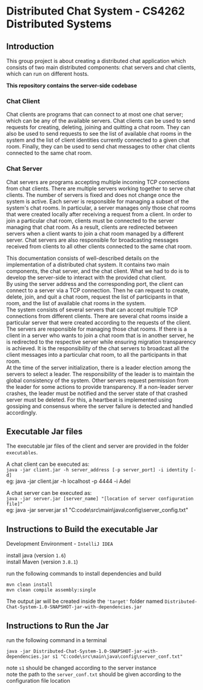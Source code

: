 # Distributed Chat System - CS4262 Distributed Systems

## Introduction

This group project is about creating a distributed chat application which consists of two main distributed components: chat servers and chat clients, which can run on different hosts. <br/>

**This repository contains the server-side codebase**

### Chat Client

Chat clients are programs that can connect to at most one chat server; which can be any of the available servers. Chat clients can be used to send requests for creating, deleting, joining and quitting a chat room. They can also be used to send requests to see the list of available chat rooms in the system and the list of client identities currently connected to a given chat room. Finally, they can be used to send chat messages to other chat clients connected to the same chat room. <br/>

### Chat Server

Chat servers are programs accepting multiple incoming TCP connections from chat clients. There are multiple servers working together to serve chat clients. The number of servers is fixed and does not change once the system is active. Each server is responsible for managing a subset of the system's chat rooms. In particular, a server manages only those chat rooms that were created locally after receiving a request from a client. In order to join a particular chat room, clients must be connected to the server managing that chat room. As a result, clients are redirected between servers when a client wants to join a chat room managed by a different server. Chat servers are also responsible for broadcasting messages received from clients to all other clients connected to the same chat room.   <br/>

This documentation consists of well-described details on the implementation of a distributed chat system. It contains two main components, the chat server, and the chat client. What we had to do is to develop the server-side to interact with the provided chat client.</br>
By using the server address and the corresponding port, the client can connect to a server via a TCP connection. Then he can request to create, delete, join, and quit a chat room, request the list of participants in that room, and the list of available chat rooms in the system.</br>
The system consists of several servers that can accept multiple TCP connections from different clients. There are several chat rooms inside a particular server that were created according to the requests of the client. The servers are responsible for managing those chat rooms. If there is a client in a server who wants to join a chat room that is in another server, he is redirected to the respective server while ensuring migration transparency is achieved. It is the responsibility of the chat servers to broadcast all the client messages into a particular chat room, to all the participants in that room.
</br>
At the time of the server initialization, there is a leader election among the servers to select a leader. The responsibility of the leader is to maintain the global consistency of the system. Other servers request permission from the leader for some actions to provide transparency. If a non-leader server crashes, the leader must be notified and the server state of that crashed server must be deleted. For this, a heartbeat is implemented using gossiping and consensus where the server failure is detected and handled accordingly.
</br>

## Executable Jar files

The executable jar files of the client and server are provided in the folder `executables`. <br/>

A chat client can be executed as: <br/>
```java -jar client.jar -h server_address [-p server_port] -i identity [-d]``` <br/>
eg: java -jar client.jar -h localhost -p 4444 -i Adel <br/>

A chat server can be executed as: <br/>
```java -jar server.jar [server_name] "[location of server configuration file]"``` <br/>
eg: java -jar server.jar s1 "C:code\src\main\java\config\server_config.txt"

## Instructions to Build the executable Jar

Development Environment - `IntelliJ IDEA`

install java (version `1.6`)
\
install Maven (version `3.8.1`)

run the following commands to install dependencies and build

`mvn clean install `
\
`mvn clean compile assembly:single`

The output jar will be created inside the `'target'` folder named `Distributed-Chat-System-1.0-SNAPSHOT-jar-with-dependencies.jar`

## Instructions to Run the Jar

run the following command in a terminal

`java -jar Distributed-Chat-System-1.0-SNAPSHOT-jar-with-dependencies.jar s1 "C:code\src\main\java\config\server_conf.txt"`

note `s1` should be changed according to the server instance
\
note the path to the `server_conf.txt` should be given according to the configuration file location
